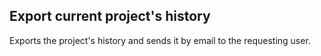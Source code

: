 ## Export current project's history

Exports the project's history and sends it by email to the requesting user.
